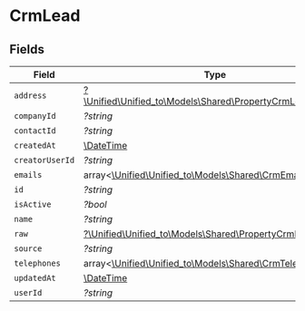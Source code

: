 # CrmLead


## Fields

| Field                                                                                                      | Type                                                                                                       | Required                                                                                                   | Description                                                                                                |
| ---------------------------------------------------------------------------------------------------------- | ---------------------------------------------------------------------------------------------------------- | ---------------------------------------------------------------------------------------------------------- | ---------------------------------------------------------------------------------------------------------- |
| `address`                                                                                                  | [?\Unified\Unified_to\Models\Shared\PropertyCrmLeadAddress](../../models/shared/PropertyCrmLeadAddress.md) | :heavy_minus_sign:                                                                                         | N/A                                                                                                        |
| `companyId`                                                                                                | *?string*                                                                                                  | :heavy_minus_sign:                                                                                         | N/A                                                                                                        |
| `contactId`                                                                                                | *?string*                                                                                                  | :heavy_minus_sign:                                                                                         | N/A                                                                                                        |
| `createdAt`                                                                                                | [\DateTime](https://www.php.net/manual/en/class.datetime.php)                                              | :heavy_minus_sign:                                                                                         | N/A                                                                                                        |
| `creatorUserId`                                                                                            | *?string*                                                                                                  | :heavy_minus_sign:                                                                                         | N/A                                                                                                        |
| `emails`                                                                                                   | array<[\Unified\Unified_to\Models\Shared\CrmEmail](../../models/shared/CrmEmail.md)>                       | :heavy_minus_sign:                                                                                         | N/A                                                                                                        |
| `id`                                                                                                       | *?string*                                                                                                  | :heavy_minus_sign:                                                                                         | N/A                                                                                                        |
| `isActive`                                                                                                 | *?bool*                                                                                                    | :heavy_minus_sign:                                                                                         | N/A                                                                                                        |
| `name`                                                                                                     | *?string*                                                                                                  | :heavy_minus_sign:                                                                                         | N/A                                                                                                        |
| `raw`                                                                                                      | [?\Unified\Unified_to\Models\Shared\PropertyCrmLeadRaw](../../models/shared/PropertyCrmLeadRaw.md)         | :heavy_minus_sign:                                                                                         | N/A                                                                                                        |
| `source`                                                                                                   | *?string*                                                                                                  | :heavy_minus_sign:                                                                                         | N/A                                                                                                        |
| `telephones`                                                                                               | array<[\Unified\Unified_to\Models\Shared\CrmTelephone](../../models/shared/CrmTelephone.md)>               | :heavy_minus_sign:                                                                                         | N/A                                                                                                        |
| `updatedAt`                                                                                                | [\DateTime](https://www.php.net/manual/en/class.datetime.php)                                              | :heavy_minus_sign:                                                                                         | N/A                                                                                                        |
| `userId`                                                                                                   | *?string*                                                                                                  | :heavy_minus_sign:                                                                                         | N/A                                                                                                        |